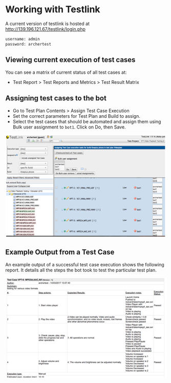 # Working with Testlink

A current version of testlink is hosted at http://139.196.121.67/testlink/login.php 
```
username: admin
password: archertest
```
## Viewing current execution of test cases
You can see a matrix of current status of all test cases at:
* Test Report > Test Reports and Metrics > Test Result Matrix

## Assigning test cases to the bot
- Go to Test Plan Contents > Assign Test Case Execution
- Set the correct parameters for Test Plan and Build to assign.
- Select the test cases that should be automated and assign them using Bulk user assignment to ``bot1``. Click on Do, then Save.

![Testlink Build/Release Page](testlink.png)


## Example Output from a Test Case
An example output of a successful test case execution shows the following report. It details all the steps the bot took to test the particular test plan.

![Testlink Output](output.png)